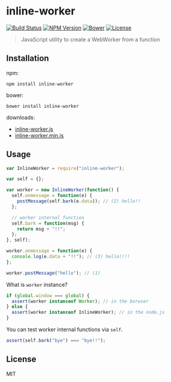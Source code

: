 # inline-worker
[![Build Status](http://img.shields.io/travis/mohayonao/inline-worker.svg?style=flat-square)](https://travis-ci.org/mohayonao/inline-worker)
[![NPM Version](http://img.shields.io/npm/v/inline-worker.svg?style=flat-square)](https://www.npmjs.org/package/inline-worker)
[![Bower](http://img.shields.io/bower/v/inline-worker.svg?style=flat-square)](http://bower.io/search/?q=inline-worker)
[![License](http://img.shields.io/badge/license-MIT-brightgreen.svg?style=flat-square)](http://mohayonao.mit-license.org/)

> JavaScript utility to create a WebWorker from a function

## Installation

npm:

```
npm install inline-worker
```

bower:

```
bower install inline-worker
```

downloads:

- [inline-worker.js](https://raw.githubusercontent.com/mohayonao/inline-worker/master/build/inline-worker.js)
- [inline-worker.min.js](https://raw.githubusercontent.com/mohayonao/inline-worker/master/build/inline-worker.min.js)

## Usage

```js
var InlineWorker = require("inline-worker");

var self = {};

var worker = new InlineWorker(function() {
  self.onmessage = function(e) {
    postMessage(self.bark(e.data)); // (2) hello!!
  };

  // worker internal function
  self.bark = function(msg) {
    return msg + "!!";
  };
}, self);

worker.onmessage = function(e) {
  console.log(e.data + "!!"); // (3) hello!!!!
};

worker.postMessage("hello"); // (1)
```

What is `worker` instance?

```js
if (global.window === global) {
  assert(worker instanceof Worker); // in the borwser
} else {
  assert(worker instanceof InlineWorker); // in the node.js
}
```

You can test worker internal functions via `self`.

```js
assert(self.bark("bye") === "bye!!");
```

## License
MIT

